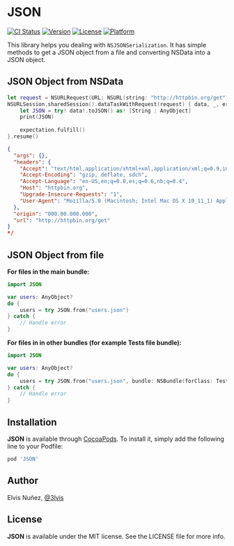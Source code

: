 # JSON

[![CI Status](http://img.shields.io/travis/3lvis/JSON.svg?style=flat)](https://travis-ci.org/3lvis/JSON)
[![Version](https://img.shields.io/cocoapods/v/JSON.svg?style=flat)](http://cocoadocs.org/docsets/JSON)
[![License](https://img.shields.io/cocoapods/l/JSON.svg?style=flat)](http://cocoadocs.org/docsets/JSON)
[![Platform](https://img.shields.io/cocoapods/p/JSON.svg?style=flat)](http://cocoadocs.org/docsets/JSON)

This library helps you dealing with `NSJSONSerialization`. It has simple methods to get a JSON object from a file and converting NSData into a JSON object.

## JSON Object from NSData

```swift
let request = NSURLRequest(URL: NSURL(string: "http://httpbin.org/get")!)
NSURLSession.sharedSession().dataTaskWithRequest(request) { data, _, error in
    let JSON = try! data!.toJSON() as! [String : AnyObject]
    print(JSON)
    
    expectation.fulfill()
}.resume()
```

```json
{
  "args": {}, 
  "headers": {
    "Accept": "text/html,application/xhtml+xml,application/xml;q=0.9,image/webp;q=0.8", 
    "Accept-Encoding": "gzip, deflate, sdch", 
    "Accept-Language": "en-US,en;q=0.8,es;q=0.6,nb;q=0.4", 
    "Host": "httpbin.org", 
    "Upgrade-Insecure-Requests": "1", 
    "User-Agent": "Mozilla/5.0 (Macintosh; Intel Mac OS X 10_11_1) AppleWebKit/537.36 (KHTML, like Gecko) Chrome/46.0.2490.71 Safari/537.36"
  }, 
  "origin": "000.00.000.000", 
  "url": "http://httpbin.org/get"
}
*/
```

## JSON Object from file

**For files in the main bundle:**

```swift
import JSON

var users: AnyObject?
do {
    users = try JSON.from("users.json")
} catch {
    // Handle error
}
```

**For files in in other bundles (for example Tests file bundle):**
```swift
import JSON

var users: AnyObject?
do {
    users = try JSON.from("users.json", bundle: NSBundle(forClass: Tests.self))
} catch {
    // Handle error
}
```

## Installation

**JSON** is available through [CocoaPods](http://cocoapods.org). To install
it, simply add the following line to your Podfile:

```ruby
pod 'JSON'
```

## Author

Elvis Nuñez, [@3lvis](https://twitter.com/3lvis)

## License

**JSON** is available under the MIT license. See the LICENSE file for more info.
